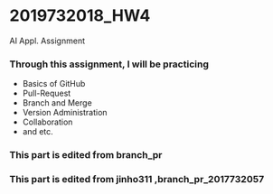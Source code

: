 # 2019732018_HW4
AI Appl. Assignment

### Through this assignment, I will be practicing
* Basics of GitHub
* Pull-Request
* Branch and Merge
* Version Administration
* Collaboration
* and etc.

### This part is edited from branch_pr

### This part is edited from jinho311 ,branch_pr_2017732057